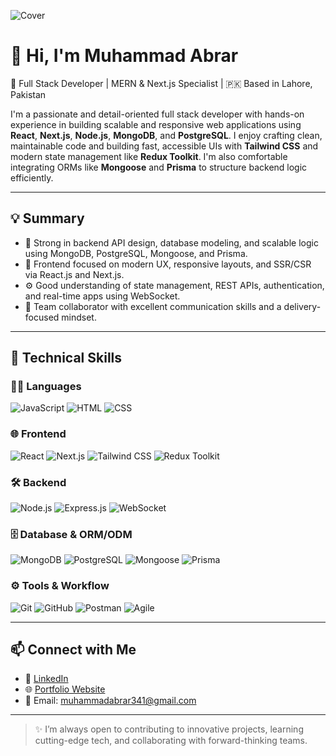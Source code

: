 ![Cover](https://via.placeholder.com/1200x400.png?text=Muhammad+Abrar+%7C+Full+Stack+Developer)


# 👋 Hi, I'm Muhammad Abrar

🚀 Full Stack Developer | MERN & Next.js Specialist | 🇵🇰 Based in Lahore, Pakistan

I'm a passionate and detail-oriented full stack developer with hands-on experience in building scalable and responsive web applications using **React**, **Next.js**, **Node.js**, **MongoDB**, and **PostgreSQL**. I enjoy crafting clean, maintainable code and building fast, accessible UIs with **Tailwind CSS** and modern state management like **Redux Toolkit**. I'm also comfortable integrating ORMs like **Mongoose** and **Prisma** to structure backend logic efficiently.

---

## 💡 Summary

- 🔧 Strong in backend API design, database modeling, and scalable logic using MongoDB, PostgreSQL, Mongoose, and Prisma.
- 🎨 Frontend focused on modern UX, responsive layouts, and SSR/CSR via React.js and Next.js.
- ⚙️ Good understanding of state management, REST APIs, authentication, and real-time apps using WebSocket.
- 🤝 Team collaborator with excellent communication skills and a delivery-focused mindset.

---

## 🧠 Technical Skills

### 👨‍💻 Languages  
![JavaScript](https://img.shields.io/badge/-JavaScript-F7DF1E?style=for-the-badge&logo=javascript&logoColor=black)
![HTML](https://img.shields.io/badge/-HTML5-E34F26?style=for-the-badge&logo=html5&logoColor=white)
![CSS](https://img.shields.io/badge/-CSS3-1572B6?style=for-the-badge&logo=css3)

### 🌐 Frontend  
![React](https://img.shields.io/badge/-React-20232A?style=for-the-badge&logo=react)
![Next.js](https://img.shields.io/badge/-Next.js-000000?style=for-the-badge&logo=next.js)
![Tailwind CSS](https://img.shields.io/badge/-Tailwind_CSS-38B2AC?style=for-the-badge&logo=tailwind-css)
![Redux Toolkit](https://img.shields.io/badge/-Redux_Toolkit-764ABC?style=for-the-badge&logo=redux)

### 🛠 Backend  
![Node.js](https://img.shields.io/badge/-Node.js-339933?style=for-the-badge&logo=nodedotjs&logoColor=white)
![Express.js](https://img.shields.io/badge/-Express.js-000000?style=for-the-badge&logo=express)
![WebSocket](https://img.shields.io/badge/-WebSocket-FFCC00?style=for-the-badge&logo=websocket&logoColor=black)

### 🗄️ Database & ORM/ODM  
![MongoDB](https://img.shields.io/badge/-MongoDB-47A248?style=for-the-badge&logo=mongodb&logoColor=white)
![PostgreSQL](https://img.shields.io/badge/-PostgreSQL-336791?style=for-the-badge&logo=postgresql&logoColor=white)
![Mongoose](https://img.shields.io/badge/-Mongoose-800000?style=for-the-badge&logo=mongoose&logoColor=white)
![Prisma](https://img.shields.io/badge/-Prisma-2D3748?style=for-the-badge&logo=prisma)

### ⚙️ Tools & Workflow  
![Git](https://img.shields.io/badge/-Git-F05032?style=for-the-badge&logo=git&logoColor=white)
![GitHub](https://img.shields.io/badge/-GitHub-181717?style=for-the-badge&logo=github)
![Postman](https://img.shields.io/badge/-Postman-FF6C37?style=for-the-badge&logo=postman)
![Agile](https://img.shields.io/badge/-Agile-0052CC?style=for-the-badge&logo=jira)

---

## 📫 Connect with Me

- 🔗 [LinkedIn](https://www.linkedin.com/in/muhammad-a-799a55258/)
- 🌐 [Portfolio Website](https://abrar341.github.io/portfolio/)
- 📧 Email: muhammadabrar341@gmail.com

---

> ✨ I’m always open to contributing to innovative projects, learning cutting-edge tech, and collaborating with forward-thinking teams.
